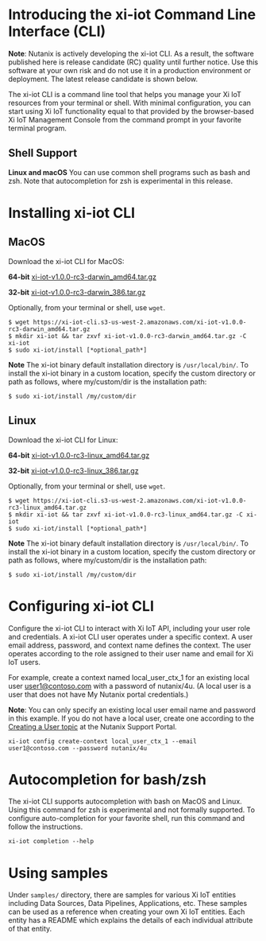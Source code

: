 # Introducing the xi-iot Command Line Interface (CLI)

**Note**: Nutanix is actively developing the xi-iot CLI. As a result, the software published here is release candidate (RC) quality until further notice. 
Use this software at your own risk and do not use it in a production environment or deployment. The latest release candidate is shown below.

The xi-iot CLI is a command line tool that helps you manage your Xi IoT resources from your terminal or shell. With minimal 
configuration, you can start using Xi IoT functionality equal to that provided by the browser-based Xi IoT Management 
Console from the command prompt in your favorite terminal program.

## Shell Support
**Linux and macOS** You can use common shell programs such as bash and zsh.
Note that autocompletion for zsh is experimental in this release.

# Installing xi-iot CLI
## MacOS
Download the xi-iot CLI for MacOS:

**64-bit**
[xi-iot-v1.0.0-rc3-darwin_amd64.tar.gz](https://xi-iot-cli.s3-us-west-2.amazonaws.com/xi-iot-v1.0.0-rc3-darwin_amd64.tar.gz)

**32-bit**
[xi-iot-v1.0.0-rc3-darwin_386.tar.gz](https://xi-iot-cli.s3-us-west-2.amazonaws.com/xi-iot-v1.0.0-rc3-darwin_386.tar.gz)

Optionally, from your terminal or shell, use `wget`.
```
$ wget https://xi-iot-cli.s3-us-west-2.amazonaws.com/xi-iot-v1.0.0-rc3-darwin_amd64.tar.gz
$ mkdir xi-iot && tar zxvf xi-iot-v1.0.0-rc3-darwin_amd64.tar.gz -C xi-iot
$ sudo xi-iot/install [*optional_path*]
```

**Note** The xi-iot binary default installation directory is `/usr/local/bin/`. 
To install the xi-iot binary in a custom location, specify the custom directory or path as follows, where
my/custom/dir is the installation path:
```
$ sudo xi-iot/install /my/custom/dir
```

## Linux
Download the xi-iot CLI for Linux:

**64-bit**
[xi-iot-v1.0.0-rc3-linux_amd64.tar.gz](https://xi-iot-cli.s3-us-west-2.amazonaws.com/xi-iot-v1.0.0-rc3-linux_amd64.tar.gz)

**32-bit**
[xi-iot-v1.0.0-rc3-linux_386.tar.gz](https://xi-iot-cli.s3-us-west-2.amazonaws.com/xi-iot-v1.0.0-rc3-linux_386.tar.gz)

Optionally, from your terminal or shell, use `wget`.
```
$ wget https://xi-iot-cli.s3-us-west-2.amazonaws.com/xi-iot-v1.0.0-rc3-linux_amd64.tar.gz
$ mkdir xi-iot && tar zxvf xi-iot-v1.0.0-rc3-linux_amd64.tar.gz -C xi-iot
$ sudo xi-iot/install [*optional_path*]
```

**Note** The xi-iot binary default installation directory is `/usr/local/bin/`. 
To install the xi-iot binary in a custom location, specify the custom directory or path as follows, where
my/custom/dir is the installation path:
```
$ sudo xi-iot/install /my/custom/dir
```

# Configuring xi-iot CLI
Configure the xi-iot CLI to interact with Xi IoT API, including your user role and credentials.
A xi-iot CLI user operates under a specific context. A user email address, password, and context name defines the context.
The user operates according to the role assigned to their user name and email for Xi IoT users. 

For example, create a context named local_user_ctx_1 for an existing local user user1@contoso.com with a password of nutanix/4u.
(A local user is a user that does not have My Nutanix portal credentials.) 

**Note**: You can only specify an existing local user email name and password in this example. 
If you do not have a local user, create one according to the [Creating a User topic](https://portal.nutanix.com/#/page/docs/details?targetId=Xi-IoT-Infra-Admin-Guide:edg-iot-add-users-t.html) at the Nutanix Support Portal.

```
xi-iot config create-context local_user_ctx_1 --email user1@contoso.com --password nutanix/4u
```


# Autocompletion for bash/zsh
The xi-iot CLI supports autocompletion with bash on MacOS and Linux. Using this command for zsh is experimental and not formally supported.
To configure auto-completion for your favorite shell, run this command and follow the instructions.
```
xi-iot completion --help
```

# Using samples
Under `samples/` directory, there are samples for various Xi IoT entities including Data Sources, Data Pipelines, Applications, etc. These samples can be used as a reference when creating your own Xi IoT entities. Each entity has a README which explains the details of each individual attribute of that entity.
